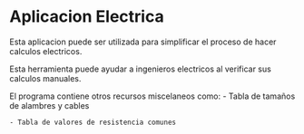 # Aplicacion Electrica

Esta aplicacion puede ser utilizada para simplificar el proceso de hacer calculos electricos.

Esta herramienta puede ayudar a ingenieros electricos al verificar sus calculos manuales. 

El programa contiene otros recursos miscelaneos como: 
    - Tabla de tamaños de alambres y cables
    
    - Tabla de valores de resistencia comunes